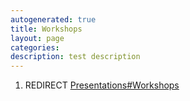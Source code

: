 ```yaml
---
autogenerated: true
title: Workshops
layout: page
categories: 
description: test description
---
```


1.  REDIRECT [Presentations\#Workshops](Presentations#Workshops)
